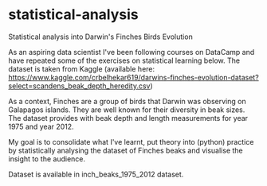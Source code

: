# statistical-analysis
Statistical analysis into Darwin's Finches Birds Evolution

As an aspiring data scientist I've been following courses on DataCamp and have repeated some of the exercises on statistical learning below. The dataset is taken from Kaggle (available here: https://www.kaggle.com/crbelhekar619/darwins-finches-evolution-dataset?select=scandens_beak_depth_heredity.csv)

As a context, Finches are a group of birds that Darwin was observing on Galapagos islands. They are well known for their diversity in beak sizes. The dataset provides with beak depth and length measurements for year 1975 and year 2012.

My goal is to consolidate what I've learnt, put theory into (python) practice by statistically analysing the dataset of Finches beaks and visualise the insight to the audience.

Dataset is available in inch_beaks_1975_2012 dataset.
